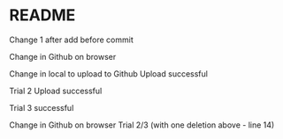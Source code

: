 # README #

Change 1 after add before commit

Change in Github on browser

Change in local to upload to Github
Upload successful

Trial 2
Upload successful

Trial 3
successful

Change in Github on browser Trial 2/3 (with one deletion above - line 14)


